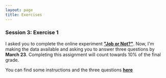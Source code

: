```yaml
---
layout: page
title: Exercises
---
```


### Session 3: Exercise 1

I asked you to complete the online experiment <a href="https://evidencebaseddm.formr.org "><b>"Job or Not?"</b></a>. Now, I'm making the data available and asking you to answer three questions by **March 23**. Completing this assignment will count towards 10% of the final grade.

You can find some instructions and the three questions <a href="http://matarui.github.io/evidencebaseddm/assets/exercises/exercise1.html"><b>here</b></a>


